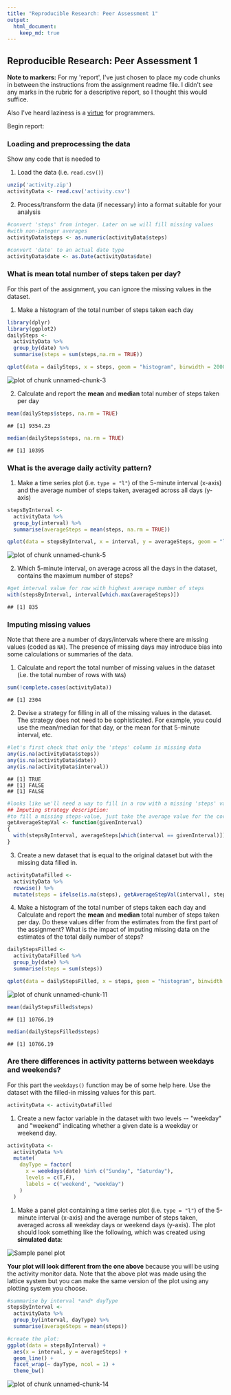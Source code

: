 ```yaml
---
title: "Reproducible Research: Peer Assessment 1"
output: 
  html_document:
    keep_md: true
---
```


Reproducible Research: Peer Assessment 1
-----------------------------------------

**Note to markers:** For my 'report', I've just chosen to place my code chunks in between the instructions from 
the assignment readme file. I didn't see any marks in the rubric for a descriptive report, so I thought this 
would suffice.

Also I've heard laziness is a [virtue](http://threevirtues.com/) for programmers. 

Begin report:



### Loading and preprocessing the data

Show any code that is needed to

1. Load the data (i.e. `read.csv()`)


```r
unzip('activity.zip')
activityData <- read.csv('activity.csv')
```

2. Process/transform the data (if necessary) into a format suitable for your analysis

```r
#convert 'steps' from integer. Later on we will fill missing values
#with non-integer averages
activityData$steps <- as.numeric(activityData$steps)

#convert 'date' to an actual date type
activityData$date <- as.Date(activityData$date)
```

### What is mean total number of steps taken per day?

For this part of the assignment, you can ignore the missing values in
the dataset.

1. Make a histogram of the total number of steps taken each day

```r
library(dplyr)
library(ggplot2)
dailySteps <- 
  activityData %>% 
  group_by(date) %>% 
  summarise(steps = sum(steps,na.rm = TRUE))

qplot(data = dailySteps, x = steps, geom = "histogram", binwidth = 2000)
```

![plot of chunk unnamed-chunk-3](figure/unnamed-chunk-3-1.png) 

2. Calculate and report the **mean** and **median** total number of steps taken per day

```r
mean(dailySteps$steps, na.rm = TRUE)
```

```
## [1] 9354.23
```

```r
median(dailySteps$steps, na.rm = TRUE)
```

```
## [1] 10395
```



### What is the average daily activity pattern?

1. Make a time series plot (i.e. `type = "l"`) of the 5-minute interval (x-axis) and the average number of steps taken, averaged across all days (y-axis)

```r
stepsByInterval <- 
  activityData %>% 
  group_by(interval) %>% 
  summarise(averageSteps = mean(steps, na.rm = TRUE))

qplot(data = stepsByInterval, x = interval, y = averageSteps, geom = "line")
```

![plot of chunk unnamed-chunk-5](figure/unnamed-chunk-5-1.png) 

2. Which 5-minute interval, on average across all the days in the dataset, contains the maximum number of steps?

```r
#get interval value for row with highest average number of steps 
with(stepsByInterval, interval[which.max(averageSteps)])
```

```
## [1] 835
```

### Imputing missing values

Note that there are a number of days/intervals where there are missing
values (coded as `NA`). The presence of missing days may introduce
bias into some calculations or summaries of the data.

1. Calculate and report the total number of missing values in the dataset (i.e. the total number of rows with `NA`s)

```r
sum(!complete.cases(activityData))
```

```
## [1] 2304
```

2. Devise a strategy for filling in all of the missing values in the dataset. The strategy does not need to be sophisticated. For example, you could use the mean/median for that day, or the mean for that 5-minute interval, etc.

```r
#let's first check that only the 'steps' column is missing data
any(is.na(activityData$steps))
any(is.na(activityData$date))
any(is.na(activityData$interval))
```

```
## [1] TRUE
## [1] FALSE
## [1] FALSE
```


```r
#looks like we'll need a way to fill in a row with a missing 'steps' value
## Imputing strategy description:
#to fill a missing steps-value, just take the average value for the corresponding interval
getAverageStepVal <- function(givenInterval)
{
  with(stepsByInterval, averageSteps[which(interval == givenInterval)])
}
```

3. Create a new dataset that is equal to the original dataset but with the missing data filled in.

```r
activityDataFilled <-
  activityData %>%
  rowwise() %>%
  mutate(steps = ifelse(is.na(steps), getAverageStepVal(interval), steps))
```

4. Make a histogram of the total number of steps taken each day and Calculate and report the **mean** and **median** total number of steps taken per day. Do these values differ from the estimates from the first part of the assignment? What is the impact of imputing missing data on the estimates of the total daily number of steps?

```r
dailyStepsFilled <- 
  activityDataFilled %>% 
  group_by(date) %>% 
  summarise(steps = sum(steps))

qplot(data = dailyStepsFilled, x = steps, geom = "histogram", binwidth = 2000)
```

![plot of chunk unnamed-chunk-11](figure/unnamed-chunk-11-1.png) 

```r
mean(dailyStepsFilled$steps)
```

```
## [1] 10766.19
```

```r
median(dailyStepsFilled$steps)
```

```
## [1] 10766.19
```


### Are there differences in activity patterns between weekdays and weekends?

For this part the `weekdays()` function may be of some help here. Use
the dataset with the filled-in missing values for this part.

```r
activityData <- activityDataFilled
```


1. Create a new factor variable in the dataset with two levels -- "weekday" and "weekend" indicating whether a given date is a weekday or weekend day.

```r
activityData <- 
  activityData %>%
  mutate(
    dayType = factor(
      x = weekdays(date) %in% c("Sunday", "Saturday"),
      levels = c(T,F),
      labels = c('weekend', "weekday")
    )
  )
```

1. Make a panel plot containing a time series plot (i.e. `type = "l"`) of the 5-minute interval (x-axis) and the average number of steps taken, averaged across all weekday days or weekend days (y-axis). The plot should look something like the following, which was created using **simulated data**:


![Sample panel plot](instructions_fig/sample_panelplot.png) 


**Your plot will look different from the one above** because you will
be using the activity monitor data. Note that the above plot was made
using the lattice system but you can make the same version of the plot
using any plotting system you choose.


```r
#summarise by interval *and* dayType
stepsByInterval <- 
  activityData %>% 
  group_by(interval, dayType) %>% 
  summarise(averageSteps = mean(steps))

#create the plot:
ggplot(data = stepsByInterval) + 
  aes(x = interval, y = averageSteps) + 
  geom_line() + 
  facet_wrap(~ dayType, ncol = 1) + 
  theme_bw()
```

![plot of chunk unnamed-chunk-14](figure/unnamed-chunk-14-1.png) 
